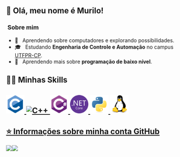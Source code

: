 ## 🥶 Olá, meu nome é <strong>Murilo!</strong>
<h3>&nbsp;Sobre mim </h3>

- 🤭 &nbsp; Aprendendo sobre computadores e explorando possibilidades.
- 🎓 &nbsp; Estudando **Engenharia de Controle e Automação** no campus <a href="http://www.utfpr.edu.br/campus/cornelioprocopio" target="_blank">UTFPR-CP</a>.
- 🧠 &nbsp; Aprendendo mais sobre **programação de baixo nível**.
## 👨‍🏫 Minhas Skills

<a href="https://docs.microsoft.com/pt-br/cpp/c-language/?view=msvc-160">  <img height="50" src="https://raw.githubusercontent.com/devicons/devicon/master/icons/c/c-original.svg" alt="C"/>
<a href="https://en.cppreference.com/w/">  <img height="50" src="https://upload.wikimedia.org/wikipedia/commons/thumb/1/18/ISO_C%2B%2B_Logo.svg/800px-ISO_C%2B%2B_Logo.svg.png" alt="C++"/>
<a href="https://docs.microsoft.com/pt-br/dotnet/csharp/">  <img height="50" src="https://raw.githubusercontent.com/devicons/devicon/master/icons/csharp/csharp-original.svg" alt="CSharp"/>
<a href="https://docs.microsoft.com/pt-br/dotnet/">  <img height="50" src="https://raw.githubusercontent.com/devicons/devicon/master/icons/dotnetcore/dotnetcore-original.svg" alt=".NETCore"/>
<a href="https://www.python.org/">  <img height="50" src="https://raw.githubusercontent.com/devicons/devicon/master/icons/python/python-original.svg" alt="Python"/>
<a href="https://www.kernel.org/">  <img height="50" src="https://raw.githubusercontent.com/devicons/devicon/master/icons/linux/linux-original.svg" alt="Linux"/>
---

## ⭐ Informações sobre minha conta GitHub
<a href="https://github.com/MuriloSobreiro">
  <img align="left" src="https://github-readme-stats.vercel.app/api/top-langs/?username=MuriloSobreiro&theme=dracula&locale=pt-br&hide_langs_below=1&hide=ShaderLab,HLSL" />
</a>
<a href="https://github.com/MuriloSobreiro">
  <img align="left" src="https://github-readme-stats.vercel.app/api?username=murilosobreiro&show_icons=true&theme=dracula&locale=pt-br&line_height=25" />
</a>
